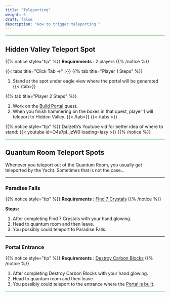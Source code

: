 ```yaml
---
title: "Teleporting"
weight: 6
draft: false
description: "How to trigger teleporting."
---
```



<hr style="background-color: #28b44c" size=8>

## Hidden Valley Teleport Spot
{{% notice style="tip" %}}
**Requirements** : 2 players
{{% /notice %}}


{{< tabs title="Click Tab ->" >}}
{{% tab title="Player 1 Steps" %}}

1. Stand at the spot under eagle view where the portal will be generated
{{< /tab>}}

{{% tab title="Player 2 Steps" %}}

1. Work on the [Build Portal](/lore/quests/build_portal) quest.
1. When you finish hammering on the boxes in that quest, player 1 will teleport to Hidden Valley.
{{< /tab>}}
{{< /tabs >}}

{{% notice style="tip" %}}
Darzeth’s Youtube vid for better idea of where to stand:
{{< youtube id=O4s7pI_jzW0 loading=lazy >}}
{{% /notice %}}

<hr style="background-color: #28b44c" size=8>

## Quantum Room Teleport Spots
Whenever you teleport out of the Quantum Room, you usually get teleported by the Yacht. Sometimes that is not the case...

---

### Paradise Falls

{{% notice style="tip" %}}
**Requirements** : [Find 7 Crystals](/lore/quests/find_7_crystals)
{{% /notice %}}

**Steps:**
1. After completing Find 7 Crystals with your hand glowing.
1. Head to quantum room and then leave.
1. You possibly could teleport to Paradise Falls.

---

### Portal Entrance

{{% notice style="tip" %}}
**Requirements** : [Destroy Carbon Blocks](/lore/quests/destroy_carbon_blocks)
{{% /notice %}}

1. After completing Destroy Carbon Blocks with your hand glowing.
1. Head to quantum room and then leave.
1. You possibly could teleport to the entrance where the [Portal is built](/lore/quests/build_portal).

<hr style="background-color: #28b44c" size=8>